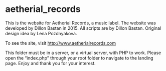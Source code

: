 # aetherial_records

This is the website for Aetherial Records, a music label.
The website was developed by Dillon Bastan in 2015. All scripts are by Dillon Bastan. Original design idea by Lena Pozdnyakova.

To see the site, visit http://www.aetherialrecords.com

This folder must be in a server, or a virtual server, with PHP to work. Please open the “index.php” through your root folder to navigate to the landing page. Enjoy and thank you for your interest.